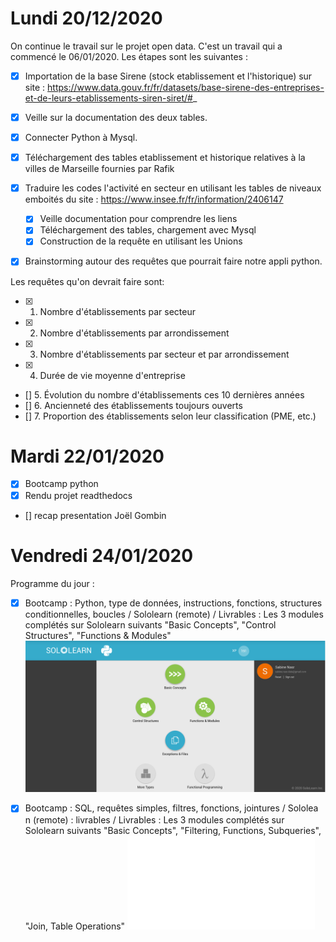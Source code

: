 # Lundi 20/12/2020

On continue le travail sur le projet open data.
C'est un travail qui a commencé le 06/01/2020.
Les étapes sont les suivantes :

-[x] Importation de la base Sirene (stock etablissement et l'historique) sur site :
        https://www.data.gouv.fr/fr/datasets/base-sirene-des-entreprises-et-de-leurs-etablissements-siren-siret/#_

- [x] Veille sur la documentation des deux tables.

- [x] Connecter Python à Mysql.

- [x] Téléchargement des tables etablissement et historique relatives à la villes de Marseille fournies par Rafik

- [x] Traduire les codes l'activité en secteur en utilisant les tables de niveaux emboités du site :
     https://www.insee.fr/fr/information/2406147
     
     - [x] Veille documentation pour comprendre les liens
     - [x] Téléchargement des tables, chargement avec Mysql
     - [x] Construction de la requête en utilisant les Unions

- [x] Brainstorming autour des requêtes que pourrait faire notre appli python.

Les requêtes qu'on devrait faire sont:

- [x] 1. Nombre d'établissements par secteur
- [x] 2. Nombre d'établissements par arrondissement
- [x] 3. Nombre d'établissements par secteur et par arrondissement
- [x] 4. Durée de vie moyenne d'entreprise
- [] 5. Évolution du nombre d'établissements ces 10 dernières années
- [] 6. Ancienneté des établissements toujours ouverts
- [] 7. Proportion des établissements selon leur classification (PME, etc.)

# Mardi 22/01/2020

- [x] Bootcamp python
- [x] Rendu projet readthedocs
- [] recap presentation Joël Gombin


# Vendredi 24/01/2020

Programme du jour :

- [x] Bootcamp : Python, type de données, instructions, fonctions, structures
conditionnelles, boucles / Sololearn (remote) / Livrables : Les 3 modules
complétés sur Sololearn suivants "Basic Concepts", "Control Structures",
"Functions & Modules"
![python badges](./python_badges.png)

- [x] Bootcamp : SQL, requêtes simples, filtres, fonctions, jointures / Sololea\
n
(remote) : livrables / Livrables : Les 3 modules complétés sur Sololearn
suivants "Basic Concepts", "Filtering, Functions, Subqueries", "Join, Table
Operations"
![certificat SQL](./cert-1060-17192167.pdf)



